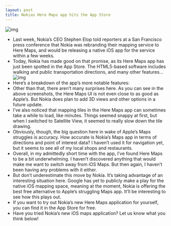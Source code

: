 ```yaml
---
layout: post
title: Nokias Here Maps app hits the App Store
---
```

![img](http://media.idownloadblog.com/wp-content/uploads/2012/11/nokia-here-maps-ss.jpg)
* Last week, Nokia’s CEO Stephen Elop told reporters at a San Francisco press conference that Nokia was rebranding their mapping service to Here Maps, and would be releasing a native iOS app for the service within a few weeks.
* Today, Nokia has made good on that promise, as its Here Maps app has just been spotted in the App Store. The HTML5-based software includes walking and public transportation directions, and many other features…
![img](http://media.idownloadblog.com/wp-content/uploads/2012/11/nokia-here-maps-ss-2.jpg)
* Here’s a breakdown of the app’s more notable features:
* Other than that, there aren’t many surprises here. As you can see in the above screenshots, the Here Maps UI is not even close to as good as Apple’s. But Nokia does plan to add 3D views and other options in a future update.
* I’ve also noticed that mapping tiles in the Here Maps app can sometimes take a while to load, like minutes. Things seemed snappy at first, but when I switched to Satellite View, it seemed to really slow down the tile drawing.
* Obviously, though, the big question here in wake of Apple’s Maps struggles is accuracy. How accurate is Nokia’s Maps app in terms of directions and point of interest data? I haven’t used it for navigation yet, but it seems to see all of my local shops and restaurants.
* Overall, in my admittedly short time with the app, I’ve found Here Maps to be a bit underwhelming. I haven’t discovered anything that would make me want to switch away from iOS Maps. But then again, I haven’t been having any problems with it either.
* But don’t underestimate this move by Nokia. It’s taking advantage of an interesting situation here. Google has yet to publicly make a play for the native iOS mapping space, meaning at the moment, Nokia is offering the best free alternative to Apple’s struggling Maps app. It’ll be interesting to see how this plays out.
* If you want to try out Nokia’s new Here Maps application for yourself, you can find it in the App Store for free.
* Have you tried Nokia’s new iOS maps application? Let us know what you think below!

